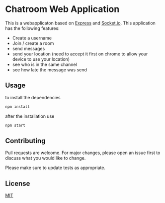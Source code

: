 # **Chatroom Web Application**

This is a webapplicaton based on [Express](https://www.npmjs.com/package/express) and [Socket.io](https://www.npmjs.com/package/socket.io). This application has the following features:

- Create a username
- Join / create a room
- send messages
- send your location (need to accept it first on chrome to allow your device to use your location)
- see who is in the same channel
- see how late the message was send

## **Usage**

to install the dependencies

```bash
npm install
```

after the installation use

```bash
npm start
```

## Contributing

Pull requests are welcome. For major changes, please open an issue first to discuss what you would like to change.

Please make sure to update tests as appropriate.

## License

[MIT](https://choosealicense.com/licenses/mit/)

